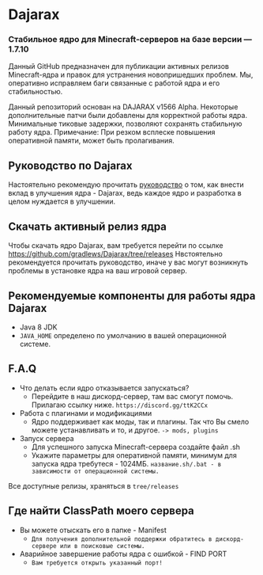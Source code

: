 # Dajarax 


### Стабильное ядро для Minecraft-серверов на базе версии — 1.7.10

Данный GitHub предназначен для публикации активных релизов Minecraft-ядра и правок для устранения новопришедших проблем. Мы, оперативно исправляем баги связанные с работой ядра и его стабильностью.

Данный репозиторий основан на DAJARAX v1566 Alpha. Некоторые дополнительные патчи были добавлены для корректной работы ядра. Минимальные тиковые задержки, позволяют сохранять стабильную работу ядра. 
Примечание: При резком всплеске повышения оперативной памяти, может быть пролагивания. 

## Руководство по Dajarax

Настоятельно рекомендую прочитать [руководство](https://github.com/gradlews/Dajarax/master/CONTRIBUTING.md) о том, как внести вклад в улучшения ядра - Dajarax, ведь каждое ядро и разработка в целом нуждается в улучшении. 

## Скачать активный релиз ядра
Чтобы скачать ядро Dajarax, вам требуется перейти по ссылке https://github.com/gradlews/Dajarax/tree/releases
Нвстоятельно рекомендуется прочитать руководство, иначе у вас могут возникнуть проблемы в установке ядра на ваш игровой сервер.


## Рекомендуемые компоненты для работы ядра Dajarax
* Java 8 JDK
* `JAVA_HOME` определено по умолчанию в вашей операционной системе.

## F.A.Q
* Что делать если ядро отказывается запускаться?
  * Перейдите в наш дискорд-сервер, там вас смогут помочь. Прилагаю ссылку ниже.
  `https://discord.gg/ttK2CCx`
* Работа с плагинами и модификациями
  * Ядро поддерживает как моды, так и плагины. Так что Вы смело можете устанавливать и то, и другое. 
  `-> mods, plugins`
* Запуск сервера
  * Для успешного запуска Minecraft-сервера создайте файл .sh 
  * Укажите параметры для оперативной памяти, минимум для запуска ядра требутеся - 1024МБ.
  `название.sh/.bat - в зависимости от операционной системы.`

Все доступные релизы, храняться в `tree/releases`
  
## Где найти ClassPath моего сервера
* Вы можете отыскать его в папке - Manifest
  * `Для получения дополнительной поддержки обратитесь в дискорд-сервере или в поисковые системы.`
* Аварийное завершение работы ядра с ошибкой - FIND PORT
  * `Вам требуется открыть указанный порт!`



